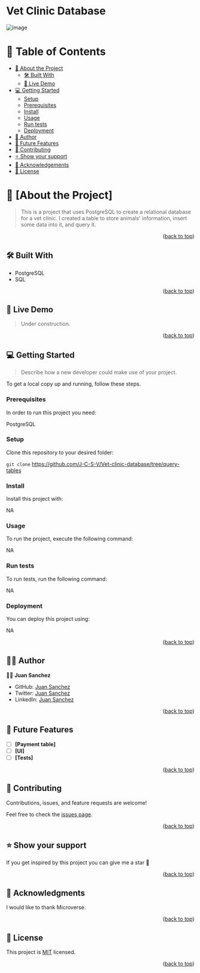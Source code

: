 <a name="readme-top"></a>
# Vet Clinic Database

![image](https://github.com/J-C-S-V/Vet-clinic-database/assets/109441277/bf7b5aa9-6fc5-4d3b-a36c-d563f6f2ba43)



# 📗 Table of Contents

- [📖 About the Project](#about-project)
  - [🛠 Built With](#built-with)
  - [🚀 Live Demo](#live-demo)
- [💻 Getting Started](#getting-started)
  - [Setup](#setup)
  - [Prerequisites](#prerequisites)
  - [Install](#install)
  - [Usage](#usage)
  - [Run tests](#run-tests)
  - [Deployment](#triangular_flag_on_post-deployment)
- [👷‍ Author](#authors)
- [🔭 Future Features](#future-features)
- [🤝 Contributing](#contributing)
- [⭐️ Show your support](#support)
- [🙏 Acknowledgements](#acknowledgements)
- [📝 License](#license)

# 📖 [About the Project] <a name="about-project"></a>

> This is a project that uses PostgreSQL to create a relational database for a vet clinic. I created a table to store animals' information, insert some data into it, and query it.

<p align="right">(<a href="#readme-top">back to top</a>)</p>

## 🛠 Built With <a name="built-with"></a>

- PostgreSQL
- SQL

<p align="right">(<a href="#readme-top">back to top</a>)</p>

## 🚀 Live Demo <a name="live-demo"></a>

> Under construction.

<p align="right">(<a href="#readme-top">back to top</a>)</p>

## 💻 Getting Started <a name="getting-started"></a>

> Describe how a new developer could make use of your project.

To get a local copy up and running, follow these steps.

### Prerequisites

In order to run this project you need:

PostgreSQL

### Setup

Clone this repository to your desired folder:

`git clone` https://github.com/J-C-S-V/Vet-clinic-database/tree/query-tables

### Install

Install this project with:

NA

### Usage

To run the project, execute the following command:

NA

### Run tests

To run tests, run the following command:

NA

### Deployment

You can deploy this project using:

NA

<p align="right">(<a href="#readme-top">back to top</a>)</p>

## 👷‍♂️ Author <a name="authors"></a>

👷‍♂️ **Juan Sanchez**

- GitHub: [Juan Sanchez](https://github.com/J-C-S-V)
- Twitter: [Juan Sanchez](https://twitter.com/juansan0)
- LinkedIn: [Juan Sanchez](https://www.linkedin.com/in/juan-carlos-sanchez-vargas-a308b014b/)


<p align="right">(<a href="#readme-top">back to top</a>)</p>

## 🔭 Future Features <a name="future-features"></a>

- [ ] **[Payment table]**
- [ ] **[UI]**
- [ ] **[Tests]**

<p align="right">(<a href="#readme-top">back to top</a>)</p>

## 🤝 Contributing <a name="contributing"></a>

Contributions, issues, and feature requests are welcome!

Feel free to check the [issues page](../../issues/).

<p align="right">(<a href="#readme-top">back to top</a>)</p>

## ⭐️ Show your support <a name="support"></a>

If you get inspired by this project you can give me a star 🙌

<p align="right">(<a href="#readme-top">back to top</a>)</p>

## 🙏 Acknowledgments <a name="acknowledgements"></a>

I would like to thank Microverse.

<p align="right">(<a href="#readme-top">back to top</a>)</p>

## 📝 License <a name="license"></a>

This project is [MIT](https://github.com/J-C-S-V/Portfolio-setup-and-mobile-first/blob/main/license.md) licensed.

<p align="right">(<a href="#readme-top">back to top</a>)</p>
